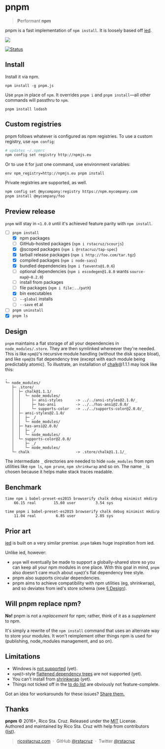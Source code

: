 # pnpm

> **P**erformant **npm**

pnpm is a fast implementation of `npm install`. It is loosely based off [ied].

![](https://raw.githubusercontent.com/rstacruz/pnpm/gh-pages/screencast.gif)

[![Status](https://travis-ci.org/rstacruz/pnpm.svg?branch=master)](https://travis-ci.org/rstacruz/pnpm "See test builds")

## Install

Install it via npm.

```
npm install -g pnpm.js
```

Use `pnpm` in place of `npm`. It overrides `pnpm i` and `pnpm install`—all other commands will passthru to `npm`.

```
pnpm install lodash
```

## Custom registries

pnpm follows whatever is configured as npm registries. To use a custom registry, use `npm config`:

```sh
# updates ~/.npmrc
npm config set registry http://npmjs.eu
```

Or to use it for just one command, use environment variables:

```
env npm_registry=http://npmjs.eu pnpm install
```

Private registries are supported, as well.

```sh
npm config set @mycompany:registry https://npm.mycompany.com
pnpm install @mycompany/foo
```

## Preview release

`pnpm` will stay in `<1.0.0` until it's achieved feature parity with `npm install`.

- [ ] `pnpm install`
  - [x] npm packages
  - [ ] GitHub-hosted packages (`npm i rstacruz/scourjs`)
  - [x] @scoped packages (`npm i @rstacruz/tap-spec`)
  - [x] tarball release packages (`npm i http://foo.com/tar.tgz`)
  - [x] compiled packages (`npm i node-sass`)
  - [x] bundled dependencies (`npm i fsevents@1.0.6`)
  - [ ] optional dependencies (`npm i escodegen@1.8.0` wants `source-map@~0.2.0`)
  - [ ] install from packages
  - [ ] file packages (`npm i file:../path`)
  - [x] bin executables
  - [ ] `--global` installs
  - [ ] `--save` et al
- [ ] `pnpm uninstall`
- [x] `pnpm ls`

## Design

`pnpm` maintains a flat storage of all your dependencies in `node_modules/.store`. They are then symlinked whereever they're needed.
This is like `npm@2`'s recursive module handling (without the disk space bloat), and like `npm@3`s flat dependency tree (except with each module being predictably atomic).
To illustrate, an installation of [chalk][]@1.1.1 may look like this:

```
.
└─ node_modules/
   ├─ .store/
   │  ├─ chalk@1.1.1/
   │  │  └─ node_modules/
   │  │     ├─ ansi-styles      -> ../../ansi-styles@2.1.0/_
   │  │     ├─ has-ansi         -> ../../has-ansi@2.0.0/_
   │  │     └─ supports-color   -> ../../supports-color@2.0.0/_
   │  ├─ ansi-styles@2.1.0/
   │  │  ├─ _/
   │  │  └─ node_modules/
   │  ├─ has-ansi@2.0.0/
   │  │  ├─ _/
   │  │  └─ node_modules/
   │  └─ supports-color@2.0.0/
   │     ├─ _/
   │     └─ node_modules/
   └─ chalk                     -> .store/chalk@1.1.1/_
```

The intermediate `_` directories are needed to hide `node_modules` from npm utilities like `npm ls`, `npm prune`, `npm shrinkwrap` and so on. The name `_` is chosen because it helps make stack traces readable.

[chalk]: https://github.com/chalk/chalk

## Benchmark

```
time npm i babel-preset-es2015 browserify chalk debug minimist mkdirp
    66.15 real        15.60 user         3.54 sys

time pnpm i babel-preset-es2015 browserify chalk debug minimist mkdirp
    11.04 real         6.85 user         2.85 sys
```

## Prior art

[ied][] is built on a very similar premise. `pnpm` takes huge inspiration from ied.

Unlike ied, however:

- `pnpm` will eventually be made to support a globally-shared store so you can keep all your npm modules in one place. With this goal in mind, `pnpm` also doesn't care much about `npm@3`'s flat dependency tree style.
- pnpm also supports circular dependencies.
- pnpm aims to achieve compatibility with npm utilities (eg, shrinkwrap), and so deviates from ied's store schema (see [§ Design](#design)).

[ied]: https://github.com/alexanderGugel/ied

## Will pnpm replace npm?

**No!** pnpm is not a _replacement_ for npm; rather, think of it as a _supplement_ to npm.

It's simply a rewrite of the `npm install` command that uses an alternate way to store your modules. It won't reimplement other things npm is used for (publishing, node_modules management, and so on).

## Limitations

- Windows is [not supported](https://github.com/rstacruz/pnpm/issues/6) (yet).
- `npm@3`-style [flattened dependency trees](https://docs.npmjs.com/how-npm-works/npm3) are not supported (yet).
- You can't install from [shrinkwrap][] (yet).
- Things not ticked off in the [to do list](#preview-release) are obviously not feature-complete.

Got an idea for workarounds for these issues? [Share them.](https://github.com/rstacruz/pnpm/issues/new)

[shrinkwrap]: https://docs.npmjs.com/cli/shrinkwrap
[npm ls]: https://docs.npmjs.com/cli/ls
[npm prune]: https://docs.npmjs.com/cli/prune
[npm dedupe]: https://docs.npmjs.com/cli/dedupe

## Thanks

**pnpm** © 2016+, Rico Sta. Cruz. Released under the [MIT] License.<br>
Authored and maintained by Rico Sta. Cruz with help from contributors ([list][contributors]).

> [ricostacruz.com](http://ricostacruz.com) &nbsp;&middot;&nbsp;
> GitHub [@rstacruz](https://github.com/rstacruz) &nbsp;&middot;&nbsp;
> Twitter [@rstacruz](https://twitter.com/rstacruz)

[MIT]: http://mit-license.org/
[contributors]: http://github.com/rstacruz/pnpm/contributors
